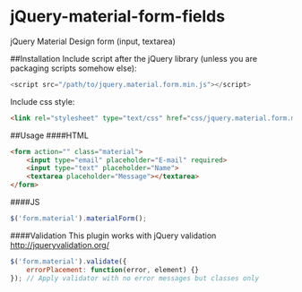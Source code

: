 # jQuery-material-form-fields
jQuery Material Design form (input, textarea)

##Installation
Include script after the jQuery library (unless you are packaging scripts somehow else):
``` javascript
<script src="/path/to/jquery.material.form.min.js"></script>
```
Include css style:
``` html
<link rel="stylesheet" type="text/css" href="css/jquery.material.form.min.css">
```
##Usage
####HTML
``` html
<form action="" class="material">
	<input type="email" placeholder="E-mail" required>
	<input type="text" placeholder="Name">
	<textarea placeholder="Message"></textarea>
</form>
```

####JS
``` javascript
$('form.material').materialForm();
```

####Validation
This plugin works with jQuery validation http://jqueryvalidation.org/
``` javascript
$('form.material').validate({ 
	errorPlacement: function(error, element) {}
}); // Apply validator with no error messages but classes only
```
